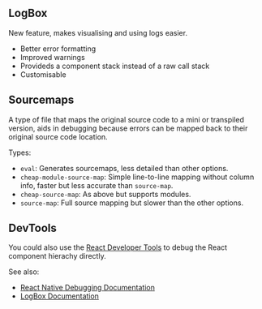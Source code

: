 ## LogBox

New feature, makes visualising and using logs easier.
- Better error formatting
- Improved warnings
- Provideds a component stack instead of a raw call stack
- Customisable

## Sourcemaps

A type of file that maps the original source code to a mini or transpiled version, aids in debugging because errors can be mapped back to their original source code location.

Types:
- `eval`: Generates sourcemaps, less detailed than other options.
- `cheap-module-source-map`: Simple line-to-line mapping without column info, faster but less accurate than `source-map`.
- `cheap-source-map`: As above but supports modules.
- `source-map`: Full source mapping but slower than the other options.

## DevTools

You could also use the [React Developer Tools](https://github.com/facebook/react/tree/main/packages/react-devtools) to debug the React component hierachy directly.


See also:
- [React Native Debugging Documentation](https://reactnative.dev/docs/debugging)
- [LogBox Documentation](https://reactnative.dev/docs/debugging#logbox)